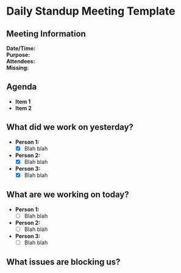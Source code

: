 # Daily Standup Meeting Template

## Meeting Information

**Date/Time:**  
**Purpose:**  
**Attendees:**  
**Missing:**

## Agenda

- **Item 1**
- **Item 2**

## What did we work on yesterday?

- **Person 1:**
  - [x] Blah blah

- **Person 2:**
  - [x] Blah blah

- **Person 3:**
  - [x] Blah blah

## What are we working on today?

- **Person 1:**
  - [ ] Blah blah

- **Person 2:**
  - [ ] Blah blah

- **Person 3:**
  - [ ] Blah blah

## What issues are blocking us?

